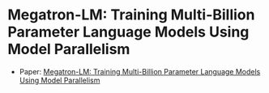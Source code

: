 # Megatron-LM: Training Multi-Billion Parameter Language Models Using Model Parallelism

- Paper: [Megatron-LM: Training Multi-Billion Parameter Language Models Using Model Parallelism](https://arxiv.org/pdf/1909.08053)